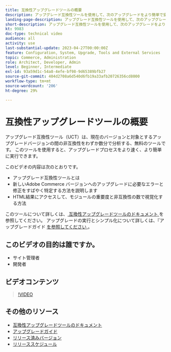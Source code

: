 ```yaml
---
title: 互換性アップグレードツールの概要
description: アップグレード互換性ツールを使用して、次のアップグレードをより簡単で安価かつ高速にする方法については、このテクニカルビデオをご覧ください。
landing-page-description: アップグレード互換性ツールを使用して、次のアップグレードをより簡単で安価かつ高速にする方法については、このテクニカルビデオをご覧ください。
short-description: アップグレード互換性ツールを使用して、次のアップグレードをより簡単で安価かつ高速にする方法については、このテクニカルビデオをご覧ください。
kt: 9983
doc-type: technical video
audience: all
activity: use
last-substantial-update: 2023-04-27T00:00:00Z
feature: Configuration, System, Upgrade, Tools and External Services
topic: Commerce, Administration
role: Architect, Developer, Admin
level: Beginner, Intermediate
exl-id: 93a59d1c-54a8-4efe-bf98-9d65389bfb27
source-git-commit: 404d2708a6d540d6fb19a33afb20726356cd8000
workflow-type: tm+mt
source-wordcount: '206'
ht-degree: 29%

---
```


# 互換性アップグレードツールの概要

アップグレード互換性ツール（UCT）は、現在のバージョンと対象とするアップグレードバージョンの間の非互換性をわずか数分で分析する、無料のツールです。 このツールを使用すると、アップグレードプロセスをより速く、より簡単に実行できます。

このビデオの内容は次のとおりです。

- アップグレード互換性ツールとは
- 新しいAdobe Commerce バージョンへのアップグレードに必要なエラーと修正をすばやく特定する方法を説明します
- HTML結果にアクセスして、モジュールの重要度と非互換性の数で視覚化する方法

このツールについて詳しくは、[ 互換性アップグレードツールのドキュメント ](https://experienceleague.adobe.com/docs/commerce-operations/upgrade-guide/upgrade-compatibility-tool/overview.html?lang=en) を参照してください。 アップグレードの実行とシンプル化について詳しくは、『アップグレードガイド [ を参照してください ](https://experienceleague.adobe.com/docs/commerce-operations/upgrade-guide/overview.html)。

## このビデオの目的は誰ですか。

- サイト管理者
- 開発者

## ビデオコンテンツ

>[!VIDEO](https://video.tv.adobe.com/v/341245?quality=12&learn=on)

## その他のリソース

- [ 互換性アップグレードツールのドキュメント ](https://experienceleague.adobe.com/docs/commerce-operations/upgrade-guide/upgrade-compatibility-tool/overview.html?lang=en)
- [ アップグレードガイド ](https://experienceleague.adobe.com/docs/commerce-operations/upgrade-guide/overview.html)
- [ リリース済みバージョン ](https://experienceleague.adobe.com/docs/commerce-operations/release/versions.html)
- [ リリーススケジュール ](https://experienceleague.adobe.com/docs/commerce-operations/release/planning/schedule.html)
